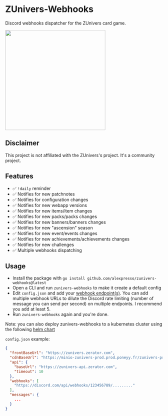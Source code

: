 # ZUnivers-Webhooks

Discord webhooks dispatcher for the ZUnivers card game.

<img src="https://repository-images.githubusercontent.com/419089778/e78f5f5c-49cc-429a-8285-2e043b16fe05" height="320px">

## Disclaimer

This project is not affiliated with the ZUnivers's project. It's a community project.

## Features

- ✅ `!daily` reminder
- ✅ Notifies for new patchnotes
- ✅ Notifies for configuration changes
- ✅ Notifies for new webapp versions
- ✅ Notifies for new items/item changes
- ✅ Notifies for new packs/packs changes
- ✅ Notifies for new banners/banners changes
- ✅ Notifies for new "ascension" season
- ✅ Notifies for new event/events changes
- ✅ Notifies for new achievements/achievements changes
- ✅ Notifies for new challenges
- ✅ Multiple webhooks dispatching

## Usage

- Install the package with `go install github.com/alexpresso/zunivers-webhooks@latest`
- Open a CLI and run `zunivers-webhooks` to make it create a default config
- Edit `config.json` and add
  your [webhook endpoint(s)](https://support.discord.com/hc/fr/articles/228383668-Utiliser-les-Webhooks). You can add
  multiple webhook URLs to dilute the Discord rate limiting (number of message you can send per second) on multiple
  endpoints. I recommend you add at least 5.
- Run `zunivers-webhooks` again and you're done.

Note: you can also deploy zunivers-webhooks to a kubernetes cluster using the
following [helm chart](https://github.com/AlexPresso/helm.alexpresso.me/tree/main/charts/zunivers-webhooks)


`config.json` example:

```json
{
  "frontBaseUrl": "https://zunivers.zerator.com",
  "cdnBaseUrl": "https://minio-zunivers-prod.prod.poneyy.fr/zunivers-prod",
  "api": {
    "baseUrl": "https://zunivers-api.zerator.com",
    "timeout": 10
  },
  "webhooks": [
    "https://discord.com/api/webhooks/123456789/........."
  ],
  "messages": {
    ...
  }
}
```

